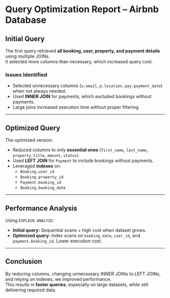 # Query Optimization Report – Airbnb Database

## Initial Query
The first query retrieved **all booking, user, property, and payment details** using multiple JOINs.  
It selected more columns than necessary, which increased query cost.

### Issues Identified
- Selected unnecessary columns (`u.email`, `p.location`, `pay.payment_date`) when not always needed.
- Used **INNER JOIN** for payments, which excluded bookings without payments.
- Large joins increased execution time without proper filtering.

---

## Optimized Query
The optimized version:
- Reduced columns to only **essential ones** (`first_name`, `last_name`, `property_title`, `amount`, `status`).
- Used **LEFT JOIN** for `Payment` to include bookings without payments.
- Leveraged **indexes** on:
  - `Booking.user_id`
  - `Booking.property_id`
  - `Payment.booking_id`
  - `Booking.booking_date`

---

## Performance Analysis
Using `EXPLAIN ANALYZE`:
- **Initial query:** Sequential scans + high cost when dataset grows.
- **Optimized query:** Index scans on `booking_date`, `user_id`, and `payment.booking_id`. Lower execution cost.

---

## Conclusion
By reducing columns, changing unnecessary INNER JOINs to LEFT JOINs, and relying on indexes, we improved performance.  
This results in **faster queries**, especially on large datasets, while still delivering required data.
